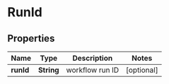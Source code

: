 

# RunId


## Properties

| Name | Type | Description | Notes |
|------------ | ------------- | ------------- | -------------|
|**runId** | **String** | workflow run ID |  [optional] |



